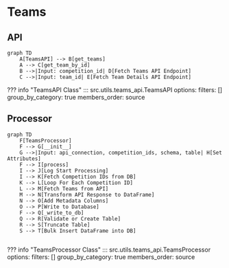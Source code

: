 # Teams

## API
```mermaid
graph TD
    A[TeamsAPI] --> B[get_teams]
    A --> C[get_team_by_id]
    B -->|Input: competition_id| D[Fetch Teams API Endpoint]
    C -->|Input: team_id| E[Fetch Team Details API Endpoint]

```

??? info "TeamsAPI Class"
    ::: src.utils.teams_api.TeamsAPI
        options:
            filters: []
            group_by_category: true
            members_order: source

## Processor
```mermaid
graph TD
    F[TeamsProcessor]
    F --> G[__init__]
    G -->|Input: api_connection, competition_ids, schema, table| H[Set Attributes]
    F --> I[process]
    I --> J[Log Start Processing]
    I --> K[Fetch Competition IDs from DB]
    K --> L[Loop For Each Competition ID]
    L --> M[Fetch Teams from API]
    M --> N[Transform API Response to DataFrame]
    N --> O[Add Metadata Columns]
    O --> P[Write to Database]
    F --> Q[_write_to_db]
    Q --> R[Validate or Create Table]
    R --> S[Truncate Table]
    S --> T[Bulk Insert DataFrame into DB]


```
??? info "TeamsProcessor Class"
    ::: src.utils.teams_api.TeamsProcessor
        options:
            filters: []
            group_by_category: true
            members_order: source

<!-- ## Queries
??? info "Create Queries"
    ```sql
    --8<-- "src/data_sources/vendors/hgi/queries/hgi_create_queries.py"
    ``` -->